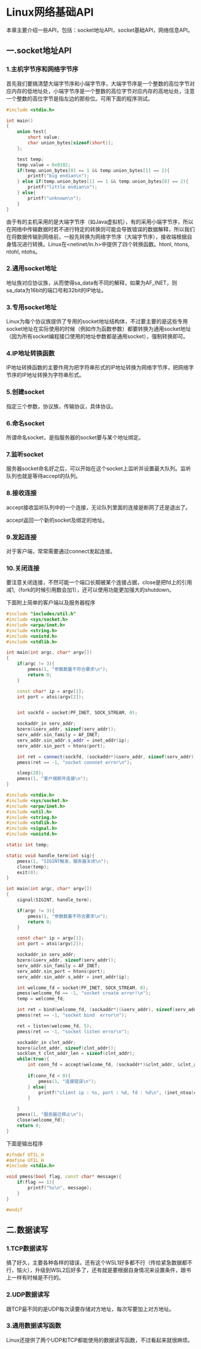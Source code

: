 # Linux网络基础API

本章主要介绍一些API，包括：socket地址API，socket基础API，网络信息API。

## 一.socket地址API

### 1.主机字节序和网络字节序

首先我们要搞清楚大端字节序和小端字节序，大端字节序是一个整数的高位字节对应内存的低地址处，小端字节序是一个整数的高位字节对应内存的高地址处，注意一个整数的高位字节是指左边的那些位。可用下面的程序测试。

```C
#include <stdio.h>

int main()
{
    union test{
        short value;
        char union_bytes[sizeof(short)];
    };

    test temp;
    temp.value = 0x0102;
    if(temp.union_bytes[0] == 1 && temp.union_bytes[1] == 2){
        printf("big endian\n");
    } else if(temp.union_bytes[1] == 1 && temp.union_bytes[0] == 2){
        printf("little endian\n");
    } else{
        printf("unknown\n");
    }
}
```

由于有的主机采用的是大端字节序（如Java虚拟机），有的采用小端字节序，所以在网络中传输数据时若不进行特定的转换则可能会导致错误的数据解释，所以我们在将数据传输到网络前，一般先转换为网络字节序（大端字节序），接收端根据自身情况进行转换。Linux在<netinet/in.h>中提供了四个转换函数。htonl, htons, ntohl, ntohs。

### 2.通用socket地址

地址族对应协议族，从而使得sa_data有不同的解释，如果为AF_INET，则sa_data为16bit的端口号和32bit的IP地址。

### 3.专用socket地址

Linux为每个协议族提供了专用的socket地址结构体，不过要主要的是这些专用socket地址在实际使用的时候（例如作为函数参数）都要转换为通用socket地址（因为所有socket编程接口使用的地址参数都是通用socket），强制转换即可。

### 4.IP地址转换函数

IP地址转换函数的主要作用为把字符串形式的IP地址转换为网络字节序，把网络字节序的IP地址转换为字符串形式。

### 5.创建socket

指定三个参数，协议族，传输协议，具体协议。

### 6.命名socket

所谓命名socket，是指服务器的socket要与某个地址绑定。

### 7.监听socket

服务器socket命名好之后，可以开始在这个socket上监听并设置最大队列。监听队列也就是等待accept的队列。

### 8.接收连接

accept接收监听队列中的一个连接，无论队列里面的连接是断网了还是退出了。

accept返回一个新的socket及绑定的地址。

### 9.发起连接

对于客户端，常常需要通过connect发起连接。

### 10.关闭连接

要注意关闭连接，不然可能一个端口长期被某个连接占据，close是把fd上的引用减1,（fork的时候引用数会加1），还可以使用功能更加强大的shutdown。

下面附上简单的客户端以及服务器程序

```C++
#include "includes/util.h"
#include <sys/socket.h>
#include <arpa/inet.h>
#include <string.h>
#include <unistd.h>
#include <stdlib.h>

int main(int argc, char* argv[])
{
    if(argc != 3){
        pmess(1, "参数数量不符合要求\n");
        return 0;
    }

    const char* ip = argv[1];
    int port = atoi(argv[2]);


    int sockfd = socket(PF_INET, SOCK_STREAM, 0);

    sockaddr_in serv_addr;
    bzero(&serv_addr, sizeof(serv_addr));
    serv_addr.sin_family = AF_INET;
    serv_addr.sin_addr.s_addr = inet_addr(ip);
    serv_addr.sin_port = htons(port);

    int ret = connect(sockfd, (sockaddr*)&serv_addr, sizeof(serv_addr));
    pmess(ret == -1, "socket connnet error\n");

    sleep(20);
    pmess(1, "客户端断开连接\n");
}
```

```C
#include <stdio.h>
#include <sys/socket.h>
#include <arpa/inet.h>
#include <util.h>
#include <string.h>
#include <stdlib.h>
#include <signal.h>
#include <unistd.h>

static int temp;

static void handle_term(int sig){
    pmess(1, "SIGINT触发，服务器关闭\n");
    close(temp);
    exit(0);
}

int main(int argc, char* argv[])
{
    signal(SIGINT, handle_term);

    if(argc != 3){
        pmess(1, "参数数量不符合要求\n");
        return 0;
    }

    const char* ip = argv[1];
    int port = atoi(argv[2]);

    sockaddr_in serv_addr;
    bzero(&serv_addr, sizeof(serv_addr));
    serv_addr.sin_family = AF_INET;
    serv_addr.sin_port = htons(port);
    serv_addr.sin_addr.s_addr = inet_addr(ip);

    int welcome_fd = socket(PF_INET, SOCK_STREAM, 0);
    pmess(welcome_fd == -1, "socket create error!\n");
    temp = welcome_fd;

    int ret = bind(welcome_fd, (sockaddr*)(&serv_addr), sizeof(serv_addr));
    pmess(ret == -1, "socket bind  error\n");

    ret = listen(welcome_fd, 5);
    pmess(ret == -1, "socket listen error\n");

    sockaddr_in clnt_addr;
    bzero(&clnt_addr, sizeof(clnt_addr));
    socklen_t clnt_addr_len = sizeof(clnt_addr);
    while(true){
        int conn_fd = accept(welcome_fd, (sockaddr*)&clnt_addr, &clnt_addr_len);
        
        if(conn_fd < 0){
            pmess(1, "连接错误\n");
        } else{
            printf("client ip : %s, port : %d, fd : %d\n", (inet_ntoa(clnt_addr.sin_addr)), ntohs(clnt_addr.sin_port), conn_fd);
        }

    }
    pmess(1, "服务器已停止\n");
    close(welcome_fd);
    return 0;
}
```

下面是输出程序

```C++
#ifndef UTIL_H
#define UTIL_H
#include <stdio.h>

void pmess(bool flag, const char* message){
    if(flag == 1){
        printf("%s\n", message);
    }
}

#endif
```

## 二.数据读写

### 1.TCP数据读写

搞了好久，主要各种各样的错误，还有这个WSL1好多都不行（传给紧急数据都不行，恼火），升级到WSL2后好多了，还有就是要根据自身情况来设置条件，跟书上一样有时候是不行的。

### 2.UDP数据读写

跟TCP最不同的是UDP每次读要存储对方地址，每次写要加上对方地址。

### 3.通用数据读写函数

Linux还提供了两个UDP和TCP都能使用的数据读写函数，不过看起来就很麻烦。
